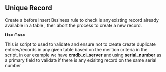 ## Unique Record

Create a before insert Business rule to check is any existing record already available in a table , then abort the process to create a new record.

**Use Case**

This is script to used to validate and ensure not to create create duplicate entries/records in any given table based on the mention criteria in the script, in our example we have **cmdb_ci_server** and using **serial_number** as a primary field to validate if there is any exisitng record on the same serial number
